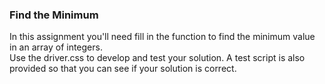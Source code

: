 ### Find the Minimum

In this assignment you'll need fill in the function to find the minimum value in an array of integers.  
Use the driver.css to develop and test your solution. 
A test script is also provided so that you can see if your solution is correct.  
